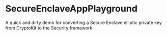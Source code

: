 # SecureEnclaveAppPlayground
A quick and dirty demo for converting a Secure Enclave elliptic private key from CryptoKit to the Security framework

